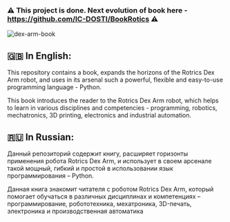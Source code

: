 ### ⚠ This project is done. Next evolution of book here - https://github.com/IC-DOSTI/BookRotics ⚠

![dex-arm-book](https://github.com/0x600/dex-arm/blob/main/pic/set.png)
## 🇬🇧 In English:

This repository contains a book, expands the horizons of the Rotrics Dex Arm robot, and uses in its arsenal such a powerful, flexible and easy-to-use programming language - Python.

This book introduces the reader to the Rotrics Dex Arm robot, which helps to learn in various disciplines and competencies - programming, robotics, mechatronics, 3D printing, electronics and industrial automation. 


## 🇷🇺 In Russian:

Данный репозиторий содержит книгу, расширяет горизонты применения робота Rotrics Dex Arm, и использует в своем арсенале такой мощный, гибкий и простой в использовании язык программирования – Python.

Данная книга знакомит читателя с роботом Rotrics Dex Arm, который помогает обучаться в различных дисциплинах и компетенциях – программирование, робототехника, мехатроника, 3D-печать, электроника и производственная автоматика
